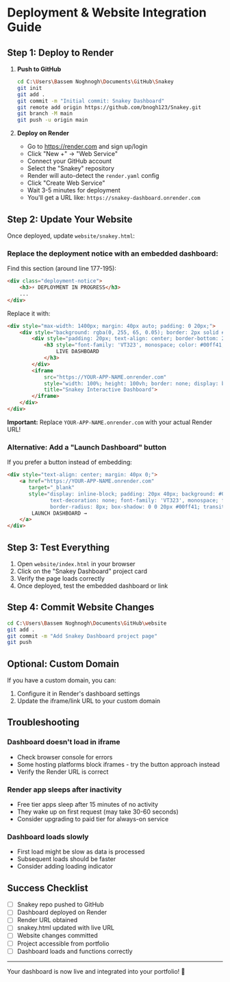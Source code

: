 # Deployment & Website Integration Guide

## Step 1: Deploy to Render

1. **Push to GitHub**
   ```bash
   cd C:\Users\Bassem Noghnogh\Documents\GitHub\Snakey
   git init
   git add .
   git commit -m "Initial commit: Snakey Dashboard"
   git remote add origin https://github.com/bnogh123/Snakey.git
   git branch -M main
   git push -u origin main
   ```

2. **Deploy on Render**
   - Go to https://render.com and sign up/login
   - Click "New +" → "Web Service"
   - Connect your GitHub account
   - Select the "Snakey" repository
   - Render will auto-detect the `render.yaml` config
   - Click "Create Web Service"
   - Wait 3-5 minutes for deployment
   - You'll get a URL like: `https://snakey-dashboard.onrender.com`

## Step 2: Update Your Website

Once deployed, update `website/snakey.html`:

### Replace the deployment notice with an embedded dashboard:

Find this section (around line 177-195):
```html
<div class="deployment-notice">
    <h3>⚡ DEPLOYMENT IN PROGRESS</h3>
    ...
</div>
```

Replace it with:
```html
<div style="max-width: 1400px; margin: 40px auto; padding: 0 20px;">
    <div style="background: rgba(0, 255, 65, 0.05); border: 2px solid #00ff41; border-radius: 8px; overflow: hidden;">
        <div style="padding: 20px; text-align: center; border-bottom: 2px solid #00ff41;">
            <h3 style="font-family: 'VT323', monospace; color: #00ff41; font-size: 28px; margin: 0;">
                LIVE DASHBOARD
            </h3>
        </div>
        <iframe
            src="https://YOUR-APP-NAME.onrender.com"
            style="width: 100%; height: 100vh; border: none; display: block;"
            title="Snakey Interactive Dashboard">
        </iframe>
    </div>
</div>
```

**Important:** Replace `YOUR-APP-NAME.onrender.com` with your actual Render URL!

### Alternative: Add a "Launch Dashboard" button

If you prefer a button instead of embedding:
```html
<div style="text-align: center; margin: 40px 0;">
    <a href="https://YOUR-APP-NAME.onrender.com"
       target="_blank"
       style="display: inline-block; padding: 20px 40px; background: #00ff41; color: #0a0e27;
              text-decoration: none; font-family: 'VT323', monospace; font-size: 28px;
              border-radius: 8px; box-shadow: 0 0 20px #00ff41; transition: all 0.3s ease;">
        LAUNCH DASHBOARD →
    </a>
</div>
```

## Step 3: Test Everything

1. Open `website/index.html` in your browser
2. Click on the "Snakey Dashboard" project card
3. Verify the page loads correctly
4. Once deployed, test the embedded dashboard or link

## Step 4: Commit Website Changes

```bash
cd C:\Users\Bassem Noghnogh\Documents\GitHub\website
git add .
git commit -m "Add Snakey Dashboard project page"
git push
```

## Optional: Custom Domain

If you have a custom domain, you can:
1. Configure it in Render's dashboard settings
2. Update the iframe/link URL to your custom domain

## Troubleshooting

### Dashboard doesn't load in iframe
- Check browser console for errors
- Some hosting platforms block iframes - try the button approach instead
- Verify the Render URL is correct

### Render app sleeps after inactivity
- Free tier apps sleep after 15 minutes of no activity
- They wake up on first request (may take 30-60 seconds)
- Consider upgrading to paid tier for always-on service

### Dashboard loads slowly
- First load might be slow as data is processed
- Subsequent loads should be faster
- Consider adding loading indicator

## Success Checklist

- [ ] Snakey repo pushed to GitHub
- [ ] Dashboard deployed on Render
- [ ] Render URL obtained
- [ ] snakey.html updated with live URL
- [ ] Website changes committed
- [ ] Project accessible from portfolio
- [ ] Dashboard loads and functions correctly

---

Your dashboard is now live and integrated into your portfolio! 🎉
